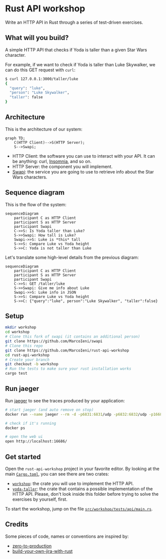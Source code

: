 # Rust API workshop

Write an HTTP API in Rust through a series of test-driven exercises.

## What will you build?

A simple HTTP API that checks if Yoda is taller than a given Star Wars character.

For example, if we want to check if Yoda is taller than Luke Skywalker,
we can do this GET request with `curl`:

```sh
$ curl 127.0.0.1:3000/taller/luke
{
  "query": "luke",
  "person": "Luke Skywalker",
  "taller": false
}
```

## Architecture

This is the architecture of our system:

```mermaid
graph TD;
    C(HTTP Client)-->S(HTTP Server);
    S-->Swapi;
```

- HTTP Client: the software you can use to interact with your API. It can be anything: curl, [Insomnia](https://github.com/Kong/insomnia), and so on.
- HTTP Server:  the component you will implement.
- [Swapi](https://swapi.dev/): the service you are going to use to retrieve
  info about the Star Wars characters.

## Sequence diagram

This is the flow of the system:

```mermaid
sequenceDiagram
    participant C as HTTP Client
    participant S as HTTP Server
    participant Swapi
    C->>S: Is Yoda taller than Luke?
    S->>Swapi: How tall is Luke?
    Swapi->>S: Luke is *this* tall
    S->>S: Compare Luke vs Yoda height
    S->>C: Yoda is not taller than Luke
```

Let's translate some high-level details from the previous diagram:

```mermaid
sequenceDiagram
    participant C as HTTP Client
    participant S as HTTP Server
    participant Swapi
    C->>S: GET /taller/luke
    S->>Swapi: Give me info about Luke
    Swapi->>S: Luke info in JSON
    S->>S: Compare Luke vs Yoda height
    S->>C: {"query":"luke", person":"Luke Skywalker", "taller":false}
```

## Setup

```sh
mkdir workshop
cd workshop
# Clone this fork of swapi (it contains an additional person)
git clone https://github.com/MarcoIeni/swapi
# Clone this repo
git clone https://github.com/MarcoIeni/rust-api-workshop
cd rust-api-workshop
# Create your branch
git checkout -b workshop
# Run the tests to make sure your rust installation works
cargo test
```

## Run jaeger

Run [jaeger](https://www.jaegertracing.io/) to see the traces produced
by your application:

```sh
# start jaeger (and auto remove on stop)
docker run --name jaeger --rm -d -p6831:6831/udp -p6832:6832/udp -p16686:16686 jaegertracing/all-in-one:latest

# check if it's running
docker ps

# open the web ui
open http://localhost:16686/
```

## Get started

Open the `rust-api-workshop` project in your favorite editor.
By looking at the main [`Cargo.toml`](./Cargo.toml), you can see there are two crates:
- [`workshop`](./src/workshop): the crate you will use to implement the HTTP API.
- [`yoda-taller`](./src/yoda-taller): the crate that contains a possible implementation of the HTTP API.
  Please, don't look inside this folder before trying to solve the exercises by yourself, first.

To start the workshop, jump on the file [`src/workshop/tests/api/main.rs`](src/workshop/tests/api/main.rs).

## Credits

Some pieces of code, names or conventions are inspired by:
- [zero-to-production](https://github.com/LukeMathWalker/zero-to-production)
- [build-your-own-jira-with-rust](https://github.com/LukeMathWalker/build-your-own-jira-with-rust)
